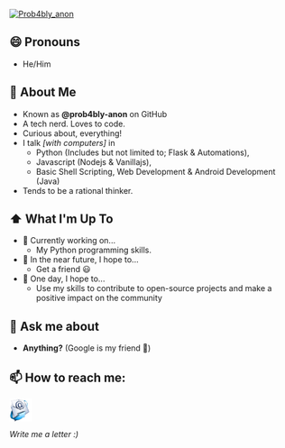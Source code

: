 [![Prob4bly_anon](https://readme-typing-svg.herokuapp.com?color=48F73B&background=000000&center=true&vCenter=true&multiline=true&height=200&lines=%F0%9F%91%8B+Hey+there!;+;I'm+Anonymous+(probably))](https://github.com/prob4bly-anon)

##  😄 Pronouns
- He/Him

## :book: About Me
- Known as **@prob4bly-anon** on GitHub
- A tech nerd. Loves to code.
- Curious about, everything!
- I talk _[with computers]_ in
    - Python (Includes but not limited to; Flask & Automations),
    - Javascript (Nodejs & Vanillajs),
    - Basic Shell Scripting, Web Development & Android Development (Java)
- Tends to be a rational thinker.

## ⬆ What I'm Up To
- 🔨 Currently working on...
    - My Python programming skills.
- 🎯 In the near future, I hope to...
    - Get a friend 😃
- 🤞 One day, I hope to...
    - Use my skills to contribute to open-source projects and make a positive impact on the community

## 💬 Ask me about
- **Anything?** (Google is my friend 🙂)

## 📫 How to reach me:

[<img src="https://raw.githubusercontent.com/prob4bly-anon/prob4bly-anon/master/assets/mail.png" height="40em" align="center" alt="Email" title="Email"/>](mailto:guest.coauthor452@passfwd.com)

_Write me a letter :)_
